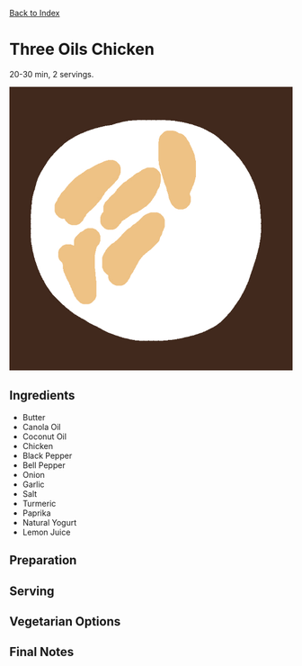 [Back to Index](../../index.md)

# Three Oils Chicken

20-30 min, 2 servings.

![A plate of TOC](dish.jpg)

## Ingredients
- Butter
- Canola Oil
- Coconut Oil
- Chicken
- Black Pepper
- Bell Pepper
- Onion
- Garlic
- Salt
- Turmeric
- Paprika
- Natural Yogurt
- Lemon Juice

## Preparation

## Serving

## Vegetarian Options

## Final Notes
